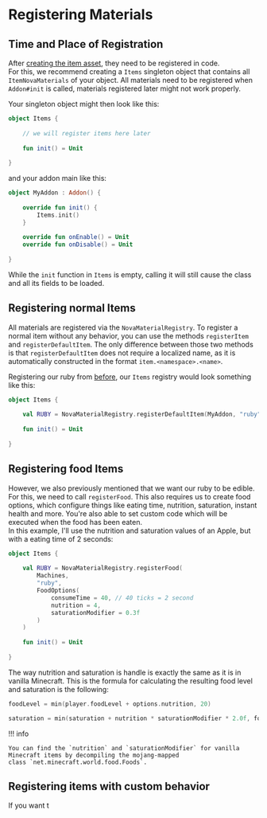 # Registering Materials

## Time and Place of Registration
After [creating the item asset](../asset-packs/creating-items.md), they need to be registered in code.  
For this, we recommend creating a `Items` singleton object that contains all `ItemNovaMaterials` of your object.
All materials need to be registered when `Addon#init` is called, materials registered later might not work properly.

Your singleton object might then look like this:  
```kotlin
object Items {
    
    // we will register items here later
    
    fun init() = Unit
    
}
```
and your addon main like this:
```kotlin
object MyAddon : Addon() {
    
    override fun init() {
        Items.init()
    }
    
    override fun onEnable() = Unit
    override fun onDisable() = Unit
    
}
```
While the `init` function in `Items` is empty, calling it will still cause the class and all its fields to be loaded.

## Registering normal Items
All materials are registered via the `NovaMaterialRegistry`. To register a normal item without any behavior, you can use
the methods `registerItem` and `registerDefaultItem`. The only difference between those two methods is that
`registerDefaultItem` does not require a localized name, as it is automatically constructed in the format
`item.<namespace>.<name>`.

Registering our ruby from [before](../asset-packs/creating-items.md), our `Items` registry would look something like this:  
```kotlin
object Items {
    
    val RUBY = NovaMaterialRegistry.registerDefaultItem(MyAddon, "ruby")
    
    fun init() = Unit
    
}
```

## Registering food Items
However, we also previously mentioned that we want our ruby to be edible. For this, we need to call `registerFood`.
This also requires us to create food options, which configure things like eating time, nutrition, saturation, instant
health and more. You're also able to set custom code which will be executed when the food has been eaten.  
In this example, I'll use the nutrition and saturation values of an Apple, but with a eating time of 2 seconds:  
```kotlin
object Items {
    
    val RUBY = NovaMaterialRegistry.registerFood(
        Machines,
        "ruby",
        FoodOptions(
            consumeTime = 40, // 40 ticks = 2 second
            nutrition = 4,
            saturationModifier = 0.3f
        )
    )
    
    fun init() = Unit
    
}
```
The way nutrition and saturation is handle is exactly the same as it is in vanilla Minecraft.
This is the formula for calculating the resulting food level and saturation is the following:
```kotlin title="foodLevel"
foodLevel = min(player.foodLevel + options.nutrition, 20)
```
```kotlin title="saturation"
saturation = min(saturation + nutrition * saturationModifier * 2.0f, foodLevel)
```

!!! info

    You can find the `nutrition` and `saturationModifier` for vanilla Minecraft items by decompiling the mojang-mapped
    class `net.minecraft.world.food.Foods`.

## Registering items with custom behavior
If you want t